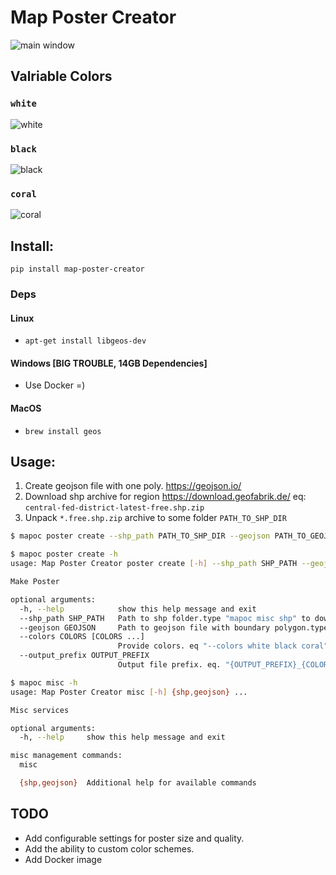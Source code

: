 # Map Poster Creator

![main window](https://raw.githubusercontent.com/k4m454k/MapPosterCreator/master/pics/msk_c.png?raw=true)


## Valriable Colors

### `white`
![white](https://raw.githubusercontent.com/k4m454k/MapPosterCreator/master/pics/msk_white.png?raw=true)

### `black`
![black](https://raw.githubusercontent.com/k4m454k/MapPosterCreator/master/pics/msk_black.png?raw=true)

### `coral`
![coral](https://raw.githubusercontent.com/k4m454k/MapPosterCreator/master/pics/msk_coral.png?raw=true)


## Install:

`pip install map-poster-creator`

### Deps

#### Linux
- `apt-get install libgeos-dev`

#### Windows [BIG TROUBLE, 14GB Dependencies]
- Use Docker =)

#### MacOS
- `brew install geos`

## Usage:

1. Create geojson file with one poly. https://geojson.io/
2. Download shp archive for region https://download.geofabrik.de/ eq: `central-fed-district-latest-free.shp.zip`
3. Unpack `*.free.shp.zip` archive to some folder `PATH_TO_SHP_DIR`

```bash
$ mapoc poster create --shp_path PATH_TO_SHP_DIR --geojson PATH_TO_GEOJSON --colors white black coral
```

```bash
$ mapoc poster create -h 
usage: Map Poster Creator poster create [-h] --shp_path SHP_PATH --geojson GEOJSON [--colors COLORS [COLORS ...]] [--output_prefix OUTPUT_PREFIX]

Make Poster

optional arguments:
  -h, --help            show this help message and exit
  --shp_path SHP_PATH   Path to shp folder.type "mapoc misc shp" to download
  --geojson GEOJSON     Path to geojson file with boundary polygon.type "mapoc misc geojson" to create and download
  --colors COLORS [COLORS ...]
                        Provide colors. eq "--colors white black coral". Default: "white". Available colors: black, white, red, coral
  --output_prefix OUTPUT_PREFIX
                        Output file prefix. eq. "{OUTPUT_PREFIX}_{COLOR}.png". Default: "map"
```

```bash
$ mapoc misc -h          
usage: Map Poster Creator misc [-h] {shp,geojson} ...

Misc services

optional arguments:
  -h, --help     show this help message and exit

misc management commands:
  misc

  {shp,geojson}  Additional help for available commands

```

## TODO

- Add configurable settings for poster size and quality.
- Add the ability to custom color schemes.
- Add Docker image
